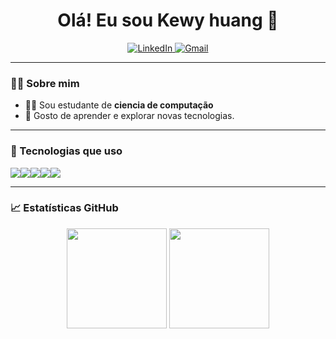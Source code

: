 <h1 align="center">Olá! Eu sou Kewy huang 👋</h1>

<p align="center">
 <a href="https://www.linkedin.com/in/kewyhuang/">
    <img src="https://img.shields.io/badge/LinkedIn-blue?style=flat-square&logo=linkedin" alt="LinkedIn">
  </a>
  <a href="mailto:kewyhuang@gmail.com">
    <img src="https://img.shields.io/badge/Gmail-red?style=flat-square&logo=gmail&logoColor=white" alt="Gmail">
  </a>
</p>

---

### 👨‍🏫 Sobre mim

- 👨‍💻 Sou estudante de **ciencia de computação**
- 💬 Gosto de aprender e explorar novas tecnologias.

---

### 🚀 Tecnologias que uso

<p style="display: flex; flex-wrap: wrap;">
  <img src="https://img.shields.io/badge/Python-3776AB?style=for-the-badge&logo=python&logoColor=white" />
  <img src="https://img.shields.io/badge/HTML5-E34F26?style=for-the-badge&logo=html5&logoColor=white" />
  <img src="https://img.shields.io/badge/CSS3-1572B6?style=for-the-badge&logo=css3&logoColor=white" />
  <img src="https://img.shields.io/badge/Git-F05032?style=for-the-badge&logo=git&logoColor=white" />
  <img src="https://img.shields.io/badge/Linux-FCC624?style=for-the-badge&logo=linux&logoColor=black" />
</p>

---

### 📈 Estatísticas GitHub

<p align="center">
  <img height="160em" src="https://github-readme-stats.vercel.app/api?username=kewyhuang&show_icons=true&theme=tokyonight" />
  <img height="160em" src="https://github-readme-stats.vercel.app/api/top-langs/?username=kewyhuang&layout=compact&theme=tokyonight"/>
</p>

